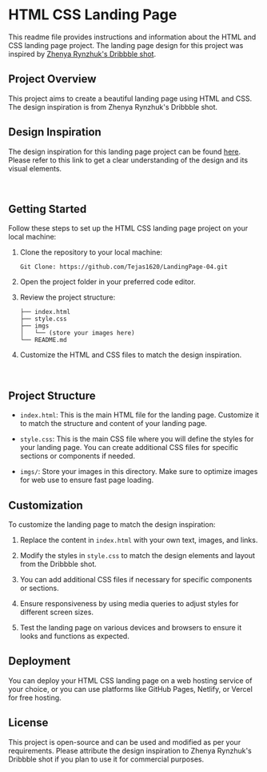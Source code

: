 # HTML CSS Landing Page

This readme file provides instructions and information about the HTML and CSS landing page project. The landing page design for this project was inspired by [Zhenya Rynzhuk's Dribbble shot](https://dribbble.com/shots/5839713-Content-Universe-Promo-Page-Alternative-Layout-Animation).

## Project Overview

This project aims to create a beautiful landing page using HTML and CSS. The design inspiration is from Zhenya Rynzhuk's Dribbble shot.

## Design Inspiration

The design inspiration for this landing page project can be found [here](https://dribbble.com/shots/5839713-Content-Universe-Promo-Page-Alternative-Layout-Animation). Please refer to this link to get a clear understanding of the design and its visual elements.

<p>&nbsp</p>

## Getting Started

Follow these steps to set up the HTML CSS landing page project on your local machine:

1. Clone the repository to your local machine:
   
    ```
    Git Clone: https://github.com/Tejas1620/LandingPage-04.git
    ```

3. Open the project folder in your preferred code editor.
4. Review the project structure:

   ```tree
   ├── index.html
   ├── style.css
   ├── imgs
   │   └── (store your images here)
   └── README.md
   ```

5. Customize the HTML and CSS files to match the design inspiration.

<p>&nbsp</p>

## Project Structure

- `index.html`: This is the main HTML file for the landing page. Customize it to match the structure and content of your landing page.

- `style.css`: This is the main CSS file where you will define the styles for your landing page. You can create additional CSS files for specific sections or components if needed.

- `imgs/`: Store your images in this directory. Make sure to optimize images for web use to ensure fast page loading.

## Customization

To customize the landing page to match the design inspiration:

1. Replace the content in `index.html` with your own text, images, and links.

2. Modify the styles in `style.css` to match the design elements and layout from the Dribbble shot.

3. You can add additional CSS files if necessary for specific components or sections.

4. Ensure responsiveness by using media queries to adjust styles for different screen sizes.

5. Test the landing page on various devices and browsers to ensure it looks and functions as expected.

## Deployment

You can deploy your HTML CSS landing page on a web hosting service of your choice, or you can use platforms like GitHub Pages, Netlify, or Vercel for free hosting.

## License

This project is open-source and can be used and modified as per your requirements. Please attribute the design inspiration to Zhenya Rynzhuk's Dribbble shot if you plan to use it for commercial purposes.
